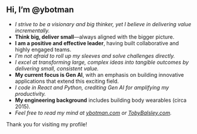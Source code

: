 ## **Hi, I’m @ybotman**

- *I strive to be a visionary and big thinker, yet I believe in delivering value incrementally.*
- **Think big, deliver small**—always aligned with the bigger picture.
- **I am a positive and effective leader**, having built collaborative and highly engaged teams.
- *I’m not afraid to roll up my sleeves and solve challenges directly.*
- *I excel at transforming large, complex ideas into tangible outcomes by delivering small, consistent value.*
- **My current focus is Gen AI**, with an emphasis on building innovative applications that extend this exciting field.
- *I code in React and Python, crediting Gen AI for amplifying my productivity.*
- **My engineering background** includes building body wearables (circa 2015).
- *Feel free to read my mind at [ybotman.com](https://ybotman.com) or [TobyBalsley.com](https://tobybalsley.com).*

Thank you for visiting my profile!
